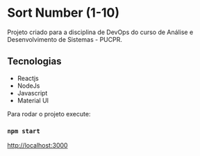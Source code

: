 # Sort Number (1-10)

Projeto criado para a disciplina de DevOps do curso de Análise e Desenvolvimento de Sistemas - PUCPR.

## Tecnologias
* Reactjs
* NodeJs
* Javascript
* Material UI

Para rodar o projeto execute:

### `npm start`

[http://localhost:3000](http://localhost:3000)

